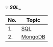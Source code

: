 :bulb: **_SQL__**

No. | Topic
----|------
1.|[SQL](https://github.com/UrviSoni/full_stack_data_science/blob/main/19.2.MySQL/sql_with_python.ipynb)
2.|[MongoDB](https://github.com/UrviSoni/full_stack_data_science/blob/main/19.2.MySQL/mongodb_with_python.ipynb)
